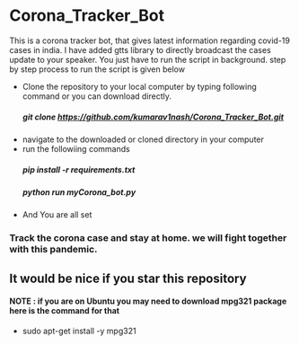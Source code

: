 # Corona_Tracker_Bot
This is a corona tracker bot, that gives latest information regarding covid-19 cases in india.  I have added gtts library to directly broadcast the cases update to your speaker. You just have to run the script in background. step by step process to run the script is given below

-  Clone the repository to your local computer by typing following command or you can download directly.
   ##### git clone https://github.com/kumarav1nash/Corona_Tracker_Bot.git
- navigate to the downloaded or cloned directory in your computer
- run the followiing commands
  ##### pip install -r requirements.txt
  ##### python run myCorona_bot.py
- And You are all set
### Track the corona case and stay at home. we will fight together with this pandemic.

## It would be nice if you star this repository

#### NOTE : if you are on Ubuntu you may need to download mpg321 package here is the command for that
- sudo apt-get install -y mpg321
